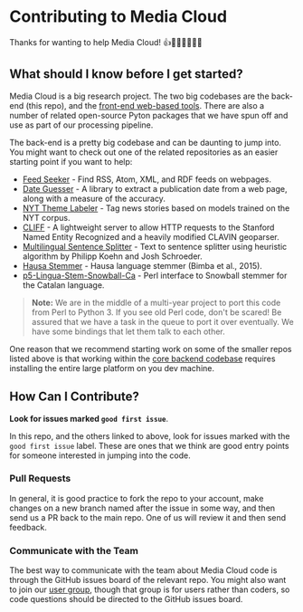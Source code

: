 Contributing to Media Cloud
===========================

Thanks for wanting to help Media Cloud! 👍👍🏿👍🏻👍🏽


What should I know before I get started?
----------------------------------------

Media Cloud is a big research project.  The two big codebases are the back-end (this repo), and the [front-end web-based tools](https://github.com/mitmedialab/MediaCloud-Web-Tools/). There are also a number of related open-source Pyton packages that we have spun off and use as part of our processing pipeline. 

The back-end is a pretty big codebase and can be daunting to jump into.  You might want to check out one of the related repositories as an easier starting point if you want to help:
* [Feed Seeker](https://github.com/mitmedialab/feed_seeker) - Find RSS, Atom, XML, and RDF feeds on webpages.
* [Date Guesser](https://github.com/mitmedialab/date_guesser) - A library to extract a publication date from a web page, along with a measure of the accuracy.
* [NYT Theme Labeler](https://github.com/mitmedialab/MediaCloud-NYT-News-Labeler) - Tag news stories based on models trained on the NYT corpus.
* [CLIFF](https://github.com/mitmedialab/CLIFF) - A lightweight server to allow HTTP requests to the Stanford Named Entity Recognized and a heavily modified CLAVIN geoparser.
* [Multilingual Sentence Splitter](https://github.com/berkmancenter/mediacloud-sentence-splitter) - Text to sentence splitter using heuristic algorithm by Philipp Koehn and Josh Schroeder.
* [Hausa Stemmer](https://github.com/berkmancenter/mediacloud-hausastemmer) - Hausa language stemmer (Bimba et al., 2015).
* [p5-Lingua-Stem-Snowball-Ca](https://github.com/berkmancenter/p5-Lingua-Stem-Snowball-Ca) - Perl interface to Snowball stemmer for the Catalan language.

> **Note:** We are in the middle of a multi-year project to port this code from Perl to Python 3. If you see old Perl code, don't be scared! Be assured that we have a task in the queue to port it over eventually. We have some bindings that let them talk to each other.

One reason that we recommend starting work on some of the smaller repos listed above is that working within the [core backend codebase](https://github.com/berkmancenter/mediacloud) requires installing the entire large platform on you dev machine.


How Can I Contribute?
---------------------

**Look for issues marked `good first issue`**.

In this repo, and the others linked to above, look for issues marked with the `good first issue` label.  These are ones that we think are good entry points for someone interested in jumping into the code.


### Pull Requests

In general, it is good practice to fork the repo to your account, make changes on a new branch named after the issue in some way, and then send us a PR back to the main repo.  One of us will review it and then send feedback.

### Communicate with the Team

The best way to communicate with the team about Media Cloud code is through the GitHub issues board of the relevant repo.  You might also want to join our [user group](https://groups.io/g/mediacloud), though that group is for users rather than coders, so code questions should be directed to the GitHub issues board.
